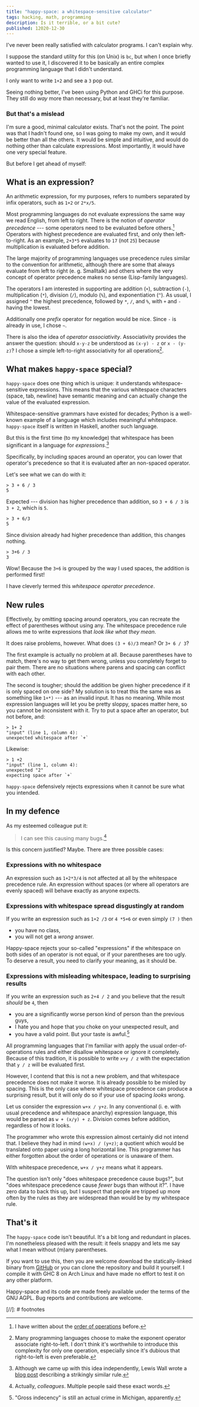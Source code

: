 ```yaml
---
title: "happy-space: a whitespace-sensitive calculator"
tags: hacking, math, programming
description: Is it terrible, or a bit cute?
published: 12020-12-30
---
```


I've never been really satisfied with calculator programs. I can't explain why.

I suppose the standard utility for this (on Unix) is `bc`, but when I once briefly wanted to use it, I discovered it to be basically an entire complex programming language that I didn't understand. 

I only want to write `1+2` and see a `3` pop out.

Seeing nothing better, I've been using Python and GHCi for this purpose. They still do *way* more than necessary, but at least they're familiar.

### But that's a mislead 

I'm sure a good, minimal calculator exists. That's not the point. The point was that I hadn't found one, so I was going to make my own, and it would be better than all the others. It would be simple and intuitive, and would do nothing other than calculate expressions. Most importantly, it would have one very special feature. 

But before I get ahead of myself:

## What is an expression?

An arithmetic expression, for my purposes, refers to numbers separated by infix operators, such as `1+2` or `2*x/5`. 

Most programming languages do not evaluate expressions the same way we read English, from left to right. There is the notion of *operator precedence* --- some operators need to be evaluated before others.[^before] Operators with highest precedence are evaluated first, and only then left-to-right. As an example, `2+3*5` evaluates to `17` (not `25`) because multiplication is evaluated before addition. 

The large majority of programming languages use precedence rules similar to the convention for arithmetic, although there are some that always evaluate from left to right (e. g. Smalltalk) and others where the very concept of operator precedence makes no sense (Lisp-family languages).

The operators I am interested in supporting are addition (`+`), subtraction (`-`), multiplication (`*`), division (`/`), modulo (`%`), and exponentiation (`^`). As usual, I assigned `^` the highest precedence, followed by `*`, `/`, and `%`, with `+` and `-` having the lowest.

Additionally one *prefix* operator for negation would be nice. Since `-` is already in use, I chose `~`. 

There is also the idea of *operator associativity*. Associativity provides the answer the question: should `x-y-z` be understood as `(x-y) - z` or `x - (y-z)`? I chose a simple left-to-right associativity for all operations[^power].

## What makes `happy-space` special?

`happy-space` does one thing which is unique: it understands whitespace-sensitive expressions. This means that the various whitespace characters (space, tab, newline) have semantic meaning and can actually change the value of the evaluated expression.

Whitespace-sensitive grammars have existed for decades; Python is a well-known example of a language which includes meaningful whitespace. `happy-space` itself is written in Haskell, another such language.

But this is the first time (to my knowledge) that whitespace has been significant in a language for *expressions*.[^wall]

Specifically, by including spaces around an operator, you can lower that operator's precedence so that it is evaluated after an non-spaced operator.

Let's see what we can do with it:

```
> 3 + 6 / 3
5
```

Expected --- division has higher precedence than addition, so `3 + 6 / 3` is `3 + 2`, which is `5`.

```
> 3 + 6/3
5
```

Since division already had higher precedence than addition, this changes nothing.

```
> 3+6 / 3
3
```

Wow! Because the `3+6` is grouped by the way I used spaces, the addition is performed first!

I have cleverly termed this *whitespace operator precedence*.

## New rules

Effectively, by omitting spacing around operators, you can recreate the effect of parentheses without using any. The whitespace precedence rule allows me to write expressions that *look like what they mean*.

It does raise problems, however. What does `(3 + 6)/3` mean? Or `3+ 6 / 3`?

The first example is actually no problem at all. Because parentheses have to match, there's no way to get them wrong, unless you completely forget to pair them. There are no situations where parens and spacing can conflict with each other.

The second is tougher; should the addition be given higher precedence if it is only spaced on one side? My solution is to treat this the same was as something like `1+*)` --- as an invalid input. It has no meaning. While most expression languages will let you be pretty sloppy, spaces matter here, so you cannot be inconsistent with it. Try to put a space after an operator, but not before, and:

```
> 1+ 2
"input" (line 1, column 4):
unexpected whitespace after `+`
```

Likewise:

```
> 1 +2
"input" (line 1, column 4):
unexpected "2"
expecting space after `+`
```

`happy-space` defensively rejects expressions when it cannot be sure what you intended.

## In my defence

As my esteemed colleague put it:

> I can see this causing many bugs.[^who]

Is this concern justified? Maybe. There are three possible cases:

### Expressions with no whitespace

An expression such as `1+2*3/4` is not affected at all by the whitespace precedence rule. An expression without spaces (or where all operators are evenly spaced) will behave exactly as anyone expects.

### Expressions with whitespace spread disgustingly at random

If you write an expression such as `1+2 /3` or `4 *5+6` or even simply `(7 )` then

* you have no class,
* you will not get a *wrong* answer.

Happy-space rejects your so-called "expressions" if the whitespace on both sides of an operator is not equal, or if your parentheses are too ugly. To deserve a result, you need to clarify your meaning, as it should be.

### Expressions with misleading whitespace, leading to surprising results

If you write an expression such as `2+4 / 2` and you believe that the result *should* be `4`, then

* you are a significantly worse person kind of person than the previous guys,
* I hate you and hope that you choke on your unexpected result, and
* you have a valid point. But your taste is awful.[^michigan]

All programming languages that I'm familiar with apply the usual order-of-operations rules and either disallow whitespace or ignore it completely. Because of this tradition, it is possible to write `x+y / z` with the expectation that `y / z` will be evaluated first.

However, I contend that this is not a new problem, and that whitespace precedence does not make it worse. It is already possible to be misled by spacing. This is the only case where whitespace precedence can produce a surprising result, but it will only do so if your use of spacing *looks* wrong.

Let us consider the expression `w+x / y+z`. In any conventional (i. e. with usual precedence and whitespace anarchy) expression language, this would be parsed as `w + (x/y) + z`. Division comes before addition, regardless of how it looks.

The programmer who wrote this expression almost certainly did not intend that. I believe they had in mind `(w+x) / (y+z)`; a quotient which would be translated onto paper using a long horizontal line. This programmer has either forgotten about the order of operations or is unaware of them.

With whitespace precedence, `w+x / y+z` means what it appears.

The question isn't only "does whitespace precedence cause bugs?", but "does whitespace precedence cause *fewer* bugs than without it?". I have zero data to back this up, but I suspect that people are tripped up more often by the rules as they are widespread than would be by my whitespace rule.

## That's it

The `happy-space` code isn't beautiful. It's a bit long and redundant in places. I'm nonetheless pleased with the result: it feels snappy and lets me say what I mean without (m)any parentheses.

If you want to use this, then you are welcome download the statically-linked binary from [GitHub](https://github.com/ninedotnine/happy-space/releases) or you can clone the repository and build it yourself. I compile it with GHC 8 on Arch Linux and have made no effort to test it on any other platform.

Happy-space and its code are made freely available under the terms of the GNU AGPL. Bug reports and contributions are welcome.

[//]: # footnotes

[^before]: I have written about the [order of operations](/blog/order-of-operations/) before.

[^power]: Many programming languages choose to make the exponent operator associate right-to-left. I don't think it's worthwhile to introduce this complexity for only one operation, especially since it's dubious that right-to-left is even preferable.

[^wall]: Although we came up with this idea independently, Lewis Wall wrote a [blog post](http://wall.org/~lewis/2013/10/25/whitespace-precedence.html) describing a strikingly similar rule.

[^who]: Actually, *colleagues*. Multiple people said these exact words.

[^michigan]: "Gross indecency" is still an actual crime in Michigan, apparently.

